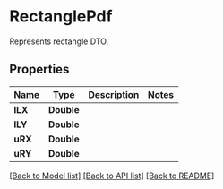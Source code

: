 
# RectanglePdf
Represents rectangle DTO.

## Properties
Name | Type | Description | Notes
------------ | ------------- | ------------- | -------------
**lLX** | **Double** |  | 
**lLY** | **Double** |  | 
**uRX** | **Double** |  | 
**uRY** | **Double** |  | 


[[Back to Model list]](../README.md#documentation-for-models) [[Back to API list]](../README.md#documentation-for-api-endpoints) [[Back to README]](../README.md)


